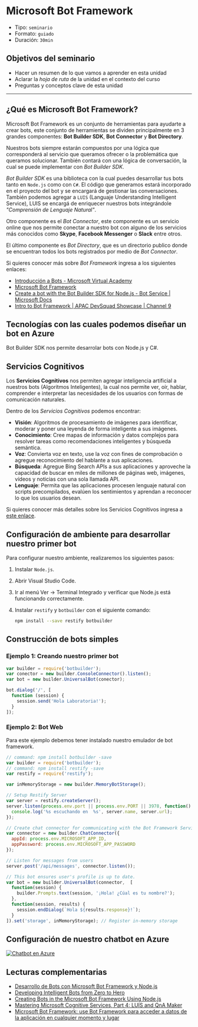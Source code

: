# Microsoft Bot Framework

* Tipo: `seminario`
* Formato: `guiado`
* Duración: `30min`

## Objetivos del seminario

* Hacer un resumen de lo que vamos a aprender en esta unidad
* Aclarar la _hoja de ruta_ de la unidad en el contexto del curso
* Preguntas y conceptos clave de esta unidad

***

## ¿Qué es Microsoft Bot Framework?

Microsoft Bot Framework es un conjunto de herramientas para ayudarte a crear
bots, este conjunto de herramientas se dividen principalmente en 3 grandes
componentes: **Bot Builder SDK**, **Bot Connector** y **Bot Directory**.

Nuestros bots siempre estarán compuestos por una lógica que corresponderá al
servicio que queramos ofrecer o la problemática que queramos solucionar. También
contará con una lógica de conversación, la cual se puede implementar con _Bot
Builder SDK_.

_Bot Builder SDK_ es una biblioteca con la cual puedes desarrollar tus bots tanto
en `Node.js` como con `C#`. El código que generamos estará incorporado en el
proyecto del bot y se encargará de gestionar las conversaciones. También
podemos agregar a `LUIS` (Languaje Understanding Intelligent Service), LUIS se
encargá de enriquecer nuestros bots integrándole _"Comprensión de Lenguaje
Natural"_.

Otro componente es el _Bot Connector_, este componente es un servicio online que
nos permite conectar a nuestro bot con alguno de los servicios más conocidos
como **Skype**, **Facebook Messenger** o **Slack** entre otros.

El último componente es _Bot Directory_, que es un directorio publico donde se
encuentran todos los bots registrados por medio de _Bot Connector_.

Si quieres conocer más sobre _Bot Framework_ ingresa a los siguientes enlaces:

* [Introducción a Bots - Microsoft Virtual Academy](https://mva.microsoft.com/es-es/training-courses/introduccin-a-bots-18179)
* [Microsoft Bot Framework](https://dev.botframework.com/)
* [Create a bot with the Bot Builder SDK for Node.js - Bot Service | Microsoft Docs](https://docs.microsoft.com/en-us/bot-framework/nodejs/bot-builder-nodejs-quickstart)
* [Intro to Bot Framework | APAC DevSquad Showcase | Channel 9](https://channel9.msdn.com/Series/APAC-DevSquad-Showcase/Intro-to-Bot-Framework)

## Tecnologías con las cuales podemos diseñar un bot en Azure

Bot Builder SDK nos permite desarrolar bots con Node.js y C#.

## Servicios Cognitivos

Los **Servicios Cognitivos** nos permiten agregar inteligencia artificial a
nuestros bots (Algoritmos  Inteligentes), la cual nos permite ver, oír, hablar,
comprender e interpretar las necesidades de los usuarios con formas de
comunicación naturales.

Dentro de los _Servicios Cognitivos_ podemos encontrar:

* **Visión**: Algoritmos de procesamiento de imágenes para identificar, moderar
  y poner una leyenda de forma inteligente a sus imágenes.
* **Conocimiento**: Cree mapas de información y datos complejos para resolver
  tareas como recomendaciones inteligentes y búsqueda semántica.
* **Voz**: Convierta voz en texto, use la voz con fines de comprobación o
  agregue reconocimiento del hablante a sus aplicaciones.
* **Búsqueda**: Agregue Bing Search APIs a sus aplicaciones y aproveche la
  capacidad de buscar en miles de millones de páginas web, imágenes, vídeos y
  noticias con una sola llamada API.
* **Lenguaje**: Permita que las aplicaciones procesen lenguaje natural con
  scripts precompilados, evalúen los sentimientos y aprendan a reconocer lo que
  los usuarios desean.

Si quieres conocer más detalles sobre los Servicios Cognitivos ingresa a
[este enlace](https://azure.microsoft.com/es-es/services/cognitive-services/).

## Configuración de ambiente para desarrollar nuestro primer bot

Para configurar nuestro ambiente, realizaremos los siguientes pasos:

1. Instalar `Node.js`.

2. Abrir Visual Studio Code.

3. Ir al menú Ver -> Terminal Integrado y verificar que Node.js está funcionando
   correctamente.

4. Instalar `restify` y `botbuilder` con el siguiente comando:

   ```sh
   npm install --save restify botbuilder
   ```

## Construcción de bots simples

### Ejemplo 1: Creando nuestro primer bot

```js
var builder = require('botbuilder');
var conector = new builder.ConsoleConnector().listen();
var bot = new builder.UniversalBot(conector);

bot.dialog('/', [
  function (session) {
    session.send('Hola Laboratoria!');
  }
]);
```

### Ejemplo 2: Bot Web

Para este ejemplo debemos tener instalado nuestro emulador de bot framework.

```js
// command: npm install botbuilder -save
var builder = require('botbuilder');
// command: npm install restify -save
var restify = require('restify');

var inMemoryStorage = new builder.MemoryBotStorage();

// Setup Restify Server
var server = restify.createServer();
server.listen(process.env.port || process.env.PORT || 3978, function() {
  console.log('%s escuchando en  %s', server.name, server.url);
});

// Create chat connector for communicating with the Bot Framework Service
var connector = new builder.ChatConnector({
  appId: process.env.MICROSOFT_APP_ID,
  appPassword: process.env.MICROSOFT_APP_PASSWORD
});

// Listen for messages from users
server.post('/api/messages', connector.listen());

// This bot ensures user's profile is up to date.
var bot = new builder.UniversalBot(connector,  [
  function(session) {
    builder.Prompts.text(session, '¡Hola! ¿Cúal es tu nombre?');
  },
  function(session, results) {
    session.endDialog(`Hola ${results.response}!`);
  }
]).set('storage', inMemoryStorage); // Register in-memory storage
```

## Configuración de nuestro  chatbot en Azure

[![Chatbot en Azure](https://embed-ssl.wistia.com/deliveries/7a2c7276969d6431ef2b85ea0ef9f1aeb6cf5a3e/file.jpg?image_play_button_size=2x&amp;image_crop_resized=960x540&amp;image_play_button=1&amp;image_play_button_color=f7b617e0)](https://laboratoria.wistia.com/medias/622j8cnnbq?wvideo=622j8cnnbq)

## Lecturas complementarias

* [Desarrollo de Bots con Microsoft Bot Framework y Node.js](https://mva.microsoft.com/es-es/training-courses/desarrollo-de-bots-con-microsoft-bot-framework-y-nodejs-17712)
* [Developing Intelligent Bots from Zero to Hero](https://mva.microsoft.com/en-US/training-courses/developing-intelligent-bots-from-zero-to-hero-17797)
* [Creating Bots in the Microsoft Bot Framework Using Node.js](https://mva.microsoft.com/en-US/training-courses/creating-bots-in-the-microsoft-bot-framework-using-nodejs-16759)
* [Mastering Microsoft Cognitive Services, Part 4: LUIS and QnA Maker](https://mva.microsoft.com/en-US/training-courses/mastering-microsoft-cognitive-services-part-4-luis-and-qna-maker-18042)
* [Microsoft Bot Framework: use Bot Framework para acceder a datos de la aplicación en cualquier momento y lugar](https://msdn.microsoft.com/es-es/magazine/mt790202.aspx)
